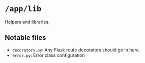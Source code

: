 # `/app/lib`

Helpers and libraries.

## Notable files

- `decorators.py`: Any Flask route decorators should go in here.
- `error.py`: Error class configuration
